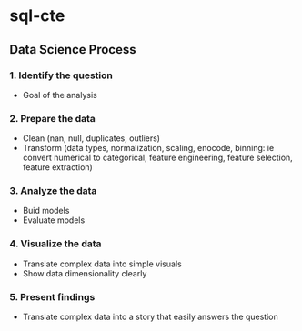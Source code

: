 # sql-cte

## Data Science Process

### 1. Identify the question
- Goal of the analysis

### 2. Prepare the data
- Clean (nan, null, duplicates, outliers)
- Transform (data types, normalization, scaling, enocode, binning: ie convert numerical to categorical, feature engineering, feature selection, feature extraction)

### 3. Analyze the data
- Buid models
- Evaluate models

### 4. Visualize the data
- Translate complex data into simple visuals
- Show data dimensionality clearly

### 5. Present findings
- Translate complex data into a story that easily answers the question